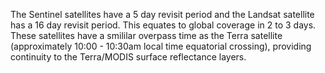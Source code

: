 The Sentinel satellites have a 5 day revisit period and the Landsat satellite has a 16 day revisit period. This equates to global coverage in 2 to 3 days. These satellites have a smililar overpass time as the Terra satellite (approximately 10:00 - 10:30am local time equatorial crossing), providing continuity to the Terra/MODIS surface reflectance layers.